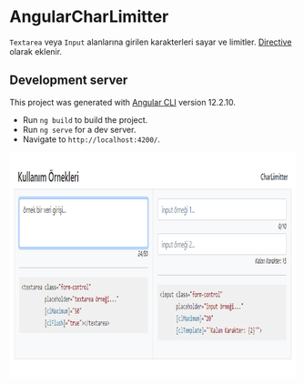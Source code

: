 # AngularCharLimitter

`Textarea` veya `Input` alanlarına girilen karakterleri sayar ve limitler.
[Directive](https://angular.io/guide/attribute-directives) olarak eklenir.

## Development server

This project was generated with [Angular CLI](https://github.com/angular/angular-cli) version 12.2.10.
* Run `ng build` to build the project.
* Run `ng serve` for a dev server.
* Navigate to `http://localhost:4200/`.

<img alt="Image" height="397" src="screenshot.png" width="952"/>
